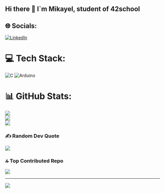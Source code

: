 ## Hi there 👋 I`m Mikayel, student of 42school

## 🌐 Socials:
[![LinkedIn](https://img.shields.io/badge/LinkedIn-%230077B5.svg?logo=linkedin&logoColor=white)](https://linkedin.com/in/www.linkedin.com/in/mikayel-yolchyan) 

# 💻 Tech Stack:
![C](https://img.shields.io/badge/c-%2300599C.svg?style=for-the-badge&logo=c&logoColor=white) ![Arduino](https://img.shields.io/badge/-Arduino-00979D?style=for-the-badge&logo=Arduino&logoColor=white)

<p align="center">

# 📊 GitHub Stats:
![](https://github-readme-stats.vercel.app/api?username=mikayelyolchyan&theme=github_dark_dimmed&hide_border=false&include_all_commits=true&count_private=false)<br/>
![](https://github-readme-streak-stats.herokuapp.com/?user=mikayelyolchyan&theme=github_dark_dimmed&hide_border=false)<br/>
![](https://github-readme-stats.vercel.app/api/top-langs/?username=mikayelyolchyan&theme=github_dark_dimmed&hide_border=false&include_all_commits=true&count_private=false&layout=compact)
### ✍️ Random Dev Quote
![](https://quotes-github-readme.vercel.app/api?type=horizontal&theme=dark)

### 🔝 Top Contributed Repo
![](https://github-contributor-stats.vercel.app/api?username=mikayelyolchyan&limit=5&theme=github_dark_dimmed&combine_all_yearly_contributions=true)

</p>

---
[![](https://visitcount.itsvg.in/api?id=mikayelyolchyan&icon=0&color=0)](https://visitcount.itsvg.in)

<!-- Proudly created with GPRM ( https://gprm.itsvg.in ) -->
